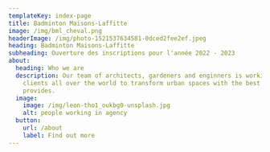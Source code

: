 ```yaml
---
templateKey: index-page
title: Badminton Maisons-Laffitte
image: /img/bml_cheval.png
headerImage: /img/photo-1521537634581-0dced2fee2ef.jpeg
heading: Badminton Maisons-Laffitte
subheading: Ouverture des inscriptions pour l'année 2022 - 2023
about:
  heading: Who we are
  description: Our team of architects, gardeners and enginners is working with
    clients all over the world to transform urban spaces with the best nature
    provides.
  image:
    image: /img/leon-tho1_oukbg0-unsplash.jpg
    alt: people working in agency
  button:
    url: /about
    label: Find out more
---
```

